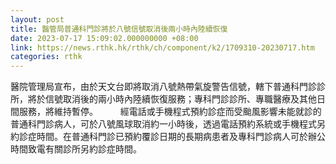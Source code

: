 ```yaml
---
layout: post
title: 醫管局普通科門診將於八號信號取消後兩小時內陸續恢復
date: 2023-07-17 15:09:02.000000000 +08:00
link: https://news.rthk.hk/rthk/ch/component/k2/1709310-20230717.htm
categories: rthk
---
```


醫院管理局宣布，由於天文台即將取消八號熱帶氣旋警告信號，轄下普通科門診診所，將於信號取消後的兩小時內陸續恢復服務；專科門診診所、專職醫療及其他日間服務，將維持暫停。
　　 
經電話或手機程式預約診症而受颱風影響未能就診的普通科門診病人，可於八號風球取消約一小時後，透過電話預約系統或手機程式另約診症時間。在普通科門診已預約覆診日期的長期病患者及專科門診病人可於辦公時間致電有關診所另約診症時間。
